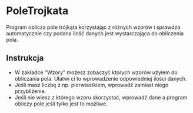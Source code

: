 # PoleTrojkata
Program oblicza pole trójkąta korzystając z różnych wzorów i sprawdza automatycznie czy podana ilość danych jest wystarczająca do obliczenia pola.
## Instrukcja
* W zakładce "Wzory" możesz zobaczyć których wzorów użyłem do obliczania pola. Ułatwi ci to wprowadzenie odpowiedniej ilości danych.
* Jeśli masz liczbę z np. pierwiastkiem, wprowadź zamiast niego przybliżenie.
* Jeśli nie wiesz z którego wzoru skorzystać, wprowadź dane a program obliczy pole jeśli tylko jest to możliwe.
